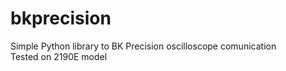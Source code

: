 # bkprecision
Simple Python library to BK Precision oscilloscope comunication<br>
Tested on 2190E model
